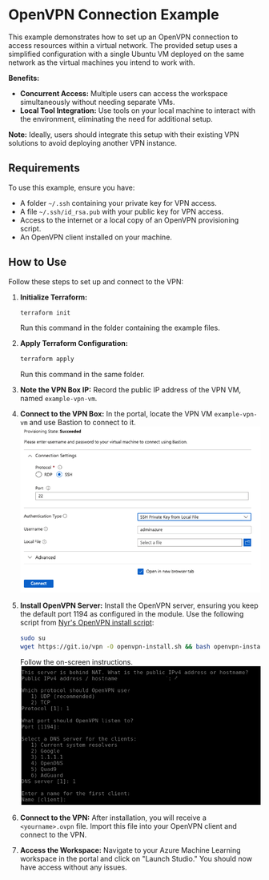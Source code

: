 # OpenVPN Connection Example

This example demonstrates how to set up an OpenVPN connection to access resources within a virtual network. The provided setup uses a simplified configuration with a single Ubuntu VM deployed on the same network as the virtual machines you intend to work with.

**Benefits:**
- **Concurrent Access:** Multiple users can access the workspace simultaneously without needing separate VMs.
- **Local Tool Integration:** Use tools on your local machine to interact with the environment, eliminating the need for additional setup.

**Note:** Ideally, users should integrate this setup with their existing VPN solutions to avoid deploying another VPN instance.

## Requirements

To use this example, ensure you have:

- A folder `~/.ssh` containing your private key for VPN access.
- A file `~/.ssh/id_rsa.pub` with your public key for VPN access.
- Access to the internet or a local copy of an OpenVPN provisioning script.
- An OpenVPN client installed on your machine.

## How to Use

Follow these steps to set up and connect to the VPN:

1. **Initialize Terraform:**
   ```bash
   terraform init
   ```
   Run this command in the folder containing the example files.

2. **Apply Terraform Configuration:**
   ```bash
   terraform apply
   ```
   Run this command in the same folder.

3. **Note the VPN Box IP:**
   Record the public IP address of the VPN VM, named `example-vpn-vm`.

4. **Connect to the VPN Box:**
   In the portal, locate the VPN VM `example-vpn-vm` and use Bastion to connect to it.
   ![Connecting to the VPN Box](./midia/bastion_printscreen.png)

5. **Install OpenVPN Server:**
   Install the OpenVPN server, ensuring you keep the default port 1194 as configured in the module. Use the following script from [Nyr's OpenVPN install script](https://github.com/Nyr/openvpn-install):
   ```bash
   sudo su
   wget https://git.io/vpn -O openvpn-install.sh && bash openvpn-install.sh
   ```
   Follow the on-screen instructions.
   ![OpenVPN Installation](./midia/openvpn_install.png)

6. **Connect to the VPN:**
   After installation, you will receive a `<yourname>.ovpn` file. Import this file into your OpenVPN client and connect to the VPN.

7. **Access the Workspace:**
   Navigate to your Azure Machine Learning workspace in the portal and click on "Launch Studio." You should now have access without any issues.
